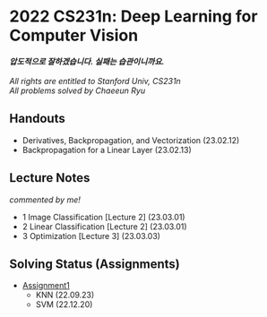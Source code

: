 # 2022 CS231n: Deep Learning for Computer Vision
***압도적으로 잘하겠습니다. 실패는 습관이니까요.***<br><br>
*All rights are entitled to Stanford Univ, CS231n*<br>
*All problems solved by Chaeeun Ryu*

## Handouts
- Derivatives, Backpropagation, and Vectorization (23.02.12)
- Backpropagation for a Linear Layer (23.02.13)

## Lecture Notes
*commented by me!*
- 1 Image Classification [Lecture 2] (23.03.01)
- 2 Linear Classification [Lecture 2] (23.03.01)
- 3 Optimization [Lecture 3] (23.03.03)

## Solving Status (Assignments)

- [Assignment1](https://cs231n.github.io/assignments2022/assignment1/)
  - KNN (22.09.23)
  - SVM (22.12.20)
